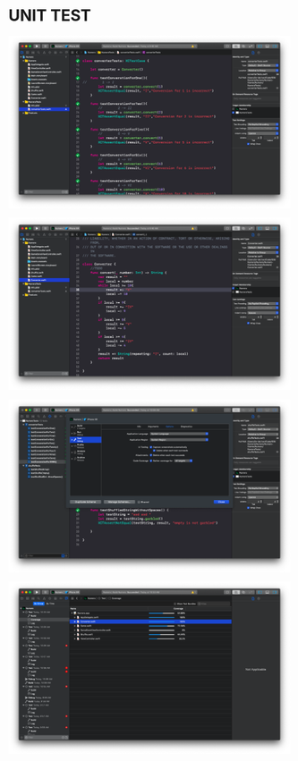 # UNIT TEST

![unitTest1](unitTest1.png)

![unitTest2](unitTest2.png)

![unitTest3](unitTest3.png)

![unitTest4](unitTest4.png)
